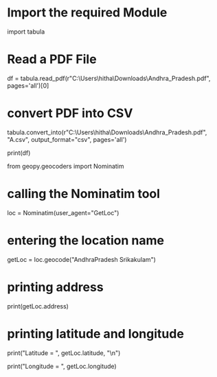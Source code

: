 
# Import the required Module

import tabula

# Read a PDF File

df = tabula.read_pdf(r"C:\Users\hitha\Downloads\Andhra_Pradesh.pdf", pages='all')[0]

# convert PDF into CSV

tabula.convert_into(r"C:\Users\hitha\Downloads\Andhra_Pradesh.pdf", "A.csv", output_format="csv", pages='all')

print(df)

from geopy.geocoders import Nominatim

 

# calling the Nominatim tool

loc = Nominatim(user_agent="GetLoc")

 

# entering the location name

getLoc = loc.geocode("AndhraPradesh Srikakulam")

 

# printing address

print(getLoc.address)

 

# printing latitude and longitude

print("Latitude = ", getLoc.latitude, "\n")

print("Longitude = ", getLoc.longitude)


